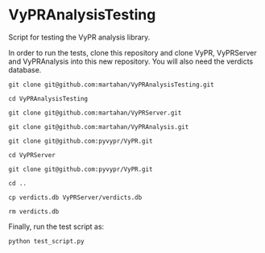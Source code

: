 # VyPRAnalysisTesting

Script for testing the VyPR analysis library.

In order to run the tests, clone this repository and clone VyPR, VyPRServer and VyPRAnalysis into this new repository. You will also need the verdicts database.

``git clone git@github.com:martahan/VyPRAnalysisTesting.git``

``cd VyPRAnalysisTesting``

``git clone git@github.com:martahan/VyPRServer.git``

``git clone git@github.com:martahan/VyPRAnalysis.git``

``git clone git@github.com:pyvypr/VyPR.git``

``cd VyPRServer``

``git clone git@github.com:pyvypr/VyPR.git``

``cd ..``

``cp verdicts.db VyPRServer/verdicts.db``

``rm verdicts.db``


Finally, run the test script as:

``python test_script.py``
